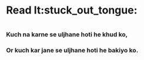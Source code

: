 <h1>Read It:stuck_out_tongue:<h1>
<h3> Kuch na karne se uljhane hoti he khud ko,<h3>
<h3>Or kuch kar jane se uljhane hoti he bakiyo ko.<h3>
